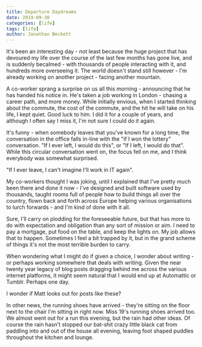 ```yaml
---
title: Departure Daydreams
date: 2019-09-30
categories: [life]
tags: [life]
author: Jonathan Beckett
---
```


It's been an interesting day - not least because the huge project that has devoured my life over the course of the last few months has gone live, and is suddenly becalmed - with thousands of people interacting with it, and hundreds more overseeing it. The world doesn't stand still however - I'm already working on another project - facing another mountain.

A co-worker sprang a surprise on us all this morning - announcing that he has handed his notice in. He's taken a job working in London - chasing a career path, and more money. While initially envious, when I started thinking about the commute, the cost of the commute, and the hit he will take on his life, I kept quiet. Good luck to him. I did it for a couple of years, and although I often say I miss it, I'm not sure I could do it again.

It's funny - when somebody leaves that you've known for a long time, the conversation in the office falls in-line with the "if I won the lottery" conversation. "If I ever left, I would do this", or "If I left, I would do that". While this circular conversation went on, the focus fell on me, and I think everybody was somewhat surprised.

"If I ever leave, I can't imagine I'll work in IT again".

My co-workers thought I was joking, until I explained that I've pretty much been there and done it now - I've designed and built software used by thousands, taught rooms full of people how to build things all over the country, flown back and forth across Europe helping various organisations to lurch forwards - and I'm kind of done with it all.

Sure, I'll carry on plodding for the foreseeable future, but that has more to do with expectation and obligation than any sort of mission or aim. I need to pay a mortgage, put food on the table, and keep the lights on. My job allows that to happen. Sometimes I feel a bit trapped by it, but in the grand scheme of things it's not the most terrible burden to carry.

When wondering what I might do if given a choice, I wonder about writing - or perhaps working somewhere that deals with writing. Given the near twenty year legacy of blog posts dragging behind me across the various internet platforms, it might seem natural that I would end up at Automattic or Tumblr. Perhaps one day.

I wonder if Matt looks out for posts like these?

In other news, the running shoes have arrived - they're sitting on the floor next to the chair I'm sitting in right now. Miss 19's running shoes arrived too. We almost went out for a run this evening, but the rain had other ideas. Of course the rain hasn't stopped our bat-shit crazy little black cat from paddling into and out of the house all evening, leaving foot shaped puddles throughout the kitchen and lounge.